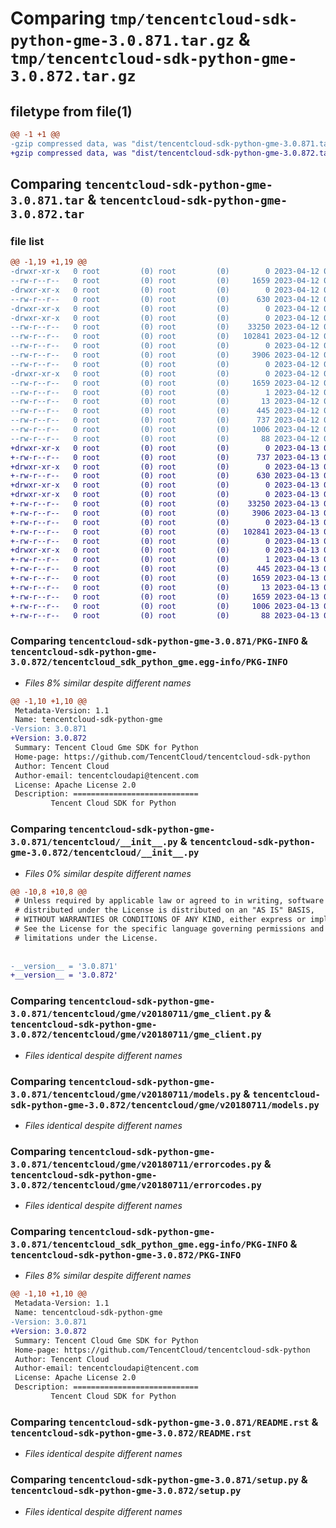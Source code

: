 # Comparing `tmp/tencentcloud-sdk-python-gme-3.0.871.tar.gz` & `tmp/tencentcloud-sdk-python-gme-3.0.872.tar.gz`

## filetype from file(1)

```diff
@@ -1 +1 @@
-gzip compressed data, was "dist/tencentcloud-sdk-python-gme-3.0.871.tar", last modified: Wed Apr 12 00:25:15 2023, max compression
+gzip compressed data, was "dist/tencentcloud-sdk-python-gme-3.0.872.tar", last modified: Thu Apr 13 00:42:06 2023, max compression
```

## Comparing `tencentcloud-sdk-python-gme-3.0.871.tar` & `tencentcloud-sdk-python-gme-3.0.872.tar`

### file list

```diff
@@ -1,19 +1,19 @@
-drwxr-xr-x   0 root         (0) root         (0)        0 2023-04-12 00:25:15.000000 tencentcloud-sdk-python-gme-3.0.871/
--rw-r--r--   0 root         (0) root         (0)     1659 2023-04-12 00:25:15.000000 tencentcloud-sdk-python-gme-3.0.871/PKG-INFO
-drwxr-xr-x   0 root         (0) root         (0)        0 2023-04-12 00:25:15.000000 tencentcloud-sdk-python-gme-3.0.871/tencentcloud/
--rw-r--r--   0 root         (0) root         (0)      630 2023-04-12 00:25:14.000000 tencentcloud-sdk-python-gme-3.0.871/tencentcloud/__init__.py
-drwxr-xr-x   0 root         (0) root         (0)        0 2023-04-12 00:25:15.000000 tencentcloud-sdk-python-gme-3.0.871/tencentcloud/gme/
-drwxr-xr-x   0 root         (0) root         (0)        0 2023-04-12 00:25:15.000000 tencentcloud-sdk-python-gme-3.0.871/tencentcloud/gme/v20180711/
--rw-r--r--   0 root         (0) root         (0)    33250 2023-04-12 00:25:14.000000 tencentcloud-sdk-python-gme-3.0.871/tencentcloud/gme/v20180711/gme_client.py
--rw-r--r--   0 root         (0) root         (0)   102841 2023-04-12 00:25:14.000000 tencentcloud-sdk-python-gme-3.0.871/tencentcloud/gme/v20180711/models.py
--rw-r--r--   0 root         (0) root         (0)        0 2023-04-12 00:25:14.000000 tencentcloud-sdk-python-gme-3.0.871/tencentcloud/gme/v20180711/__init__.py
--rw-r--r--   0 root         (0) root         (0)     3906 2023-04-12 00:25:14.000000 tencentcloud-sdk-python-gme-3.0.871/tencentcloud/gme/v20180711/errorcodes.py
--rw-r--r--   0 root         (0) root         (0)        0 2023-04-12 00:25:14.000000 tencentcloud-sdk-python-gme-3.0.871/tencentcloud/gme/__init__.py
-drwxr-xr-x   0 root         (0) root         (0)        0 2023-04-12 00:25:15.000000 tencentcloud-sdk-python-gme-3.0.871/tencentcloud_sdk_python_gme.egg-info/
--rw-r--r--   0 root         (0) root         (0)     1659 2023-04-12 00:25:15.000000 tencentcloud-sdk-python-gme-3.0.871/tencentcloud_sdk_python_gme.egg-info/PKG-INFO
--rw-r--r--   0 root         (0) root         (0)        1 2023-04-12 00:25:15.000000 tencentcloud-sdk-python-gme-3.0.871/tencentcloud_sdk_python_gme.egg-info/dependency_links.txt
--rw-r--r--   0 root         (0) root         (0)       13 2023-04-12 00:25:15.000000 tencentcloud-sdk-python-gme-3.0.871/tencentcloud_sdk_python_gme.egg-info/top_level.txt
--rw-r--r--   0 root         (0) root         (0)      445 2023-04-12 00:25:15.000000 tencentcloud-sdk-python-gme-3.0.871/tencentcloud_sdk_python_gme.egg-info/SOURCES.txt
--rw-r--r--   0 root         (0) root         (0)      737 2023-04-12 00:25:14.000000 tencentcloud-sdk-python-gme-3.0.871/README.rst
--rw-r--r--   0 root         (0) root         (0)     1006 2023-04-12 00:25:14.000000 tencentcloud-sdk-python-gme-3.0.871/setup.py
--rw-r--r--   0 root         (0) root         (0)       88 2023-04-12 00:25:15.000000 tencentcloud-sdk-python-gme-3.0.871/setup.cfg
+drwxr-xr-x   0 root         (0) root         (0)        0 2023-04-13 00:42:06.000000 tencentcloud-sdk-python-gme-3.0.872/
+-rw-r--r--   0 root         (0) root         (0)      737 2023-04-13 00:42:06.000000 tencentcloud-sdk-python-gme-3.0.872/README.rst
+drwxr-xr-x   0 root         (0) root         (0)        0 2023-04-13 00:42:06.000000 tencentcloud-sdk-python-gme-3.0.872/tencentcloud/
+-rw-r--r--   0 root         (0) root         (0)      630 2023-04-13 00:42:06.000000 tencentcloud-sdk-python-gme-3.0.872/tencentcloud/__init__.py
+drwxr-xr-x   0 root         (0) root         (0)        0 2023-04-13 00:42:06.000000 tencentcloud-sdk-python-gme-3.0.872/tencentcloud/gme/
+drwxr-xr-x   0 root         (0) root         (0)        0 2023-04-13 00:42:06.000000 tencentcloud-sdk-python-gme-3.0.872/tencentcloud/gme/v20180711/
+-rw-r--r--   0 root         (0) root         (0)    33250 2023-04-13 00:42:06.000000 tencentcloud-sdk-python-gme-3.0.872/tencentcloud/gme/v20180711/gme_client.py
+-rw-r--r--   0 root         (0) root         (0)     3906 2023-04-13 00:42:06.000000 tencentcloud-sdk-python-gme-3.0.872/tencentcloud/gme/v20180711/errorcodes.py
+-rw-r--r--   0 root         (0) root         (0)        0 2023-04-13 00:42:06.000000 tencentcloud-sdk-python-gme-3.0.872/tencentcloud/gme/v20180711/__init__.py
+-rw-r--r--   0 root         (0) root         (0)   102841 2023-04-13 00:42:06.000000 tencentcloud-sdk-python-gme-3.0.872/tencentcloud/gme/v20180711/models.py
+-rw-r--r--   0 root         (0) root         (0)        0 2023-04-13 00:42:06.000000 tencentcloud-sdk-python-gme-3.0.872/tencentcloud/gme/__init__.py
+drwxr-xr-x   0 root         (0) root         (0)        0 2023-04-13 00:42:06.000000 tencentcloud-sdk-python-gme-3.0.872/tencentcloud_sdk_python_gme.egg-info/
+-rw-r--r--   0 root         (0) root         (0)        1 2023-04-13 00:42:06.000000 tencentcloud-sdk-python-gme-3.0.872/tencentcloud_sdk_python_gme.egg-info/dependency_links.txt
+-rw-r--r--   0 root         (0) root         (0)      445 2023-04-13 00:42:06.000000 tencentcloud-sdk-python-gme-3.0.872/tencentcloud_sdk_python_gme.egg-info/SOURCES.txt
+-rw-r--r--   0 root         (0) root         (0)     1659 2023-04-13 00:42:06.000000 tencentcloud-sdk-python-gme-3.0.872/tencentcloud_sdk_python_gme.egg-info/PKG-INFO
+-rw-r--r--   0 root         (0) root         (0)       13 2023-04-13 00:42:06.000000 tencentcloud-sdk-python-gme-3.0.872/tencentcloud_sdk_python_gme.egg-info/top_level.txt
+-rw-r--r--   0 root         (0) root         (0)     1659 2023-04-13 00:42:06.000000 tencentcloud-sdk-python-gme-3.0.872/PKG-INFO
+-rw-r--r--   0 root         (0) root         (0)     1006 2023-04-13 00:42:06.000000 tencentcloud-sdk-python-gme-3.0.872/setup.py
+-rw-r--r--   0 root         (0) root         (0)       88 2023-04-13 00:42:06.000000 tencentcloud-sdk-python-gme-3.0.872/setup.cfg
```

### Comparing `tencentcloud-sdk-python-gme-3.0.871/PKG-INFO` & `tencentcloud-sdk-python-gme-3.0.872/tencentcloud_sdk_python_gme.egg-info/PKG-INFO`

 * *Files 8% similar despite different names*

```diff
@@ -1,10 +1,10 @@
 Metadata-Version: 1.1
 Name: tencentcloud-sdk-python-gme
-Version: 3.0.871
+Version: 3.0.872
 Summary: Tencent Cloud Gme SDK for Python
 Home-page: https://github.com/TencentCloud/tencentcloud-sdk-python
 Author: Tencent Cloud
 Author-email: tencentcloudapi@tencent.com
 License: Apache License 2.0
 Description: ============================
         Tencent Cloud SDK for Python
```

### Comparing `tencentcloud-sdk-python-gme-3.0.871/tencentcloud/__init__.py` & `tencentcloud-sdk-python-gme-3.0.872/tencentcloud/__init__.py`

 * *Files 0% similar despite different names*

```diff
@@ -10,8 +10,8 @@
 # Unless required by applicable law or agreed to in writing, software
 # distributed under the License is distributed on an "AS IS" BASIS,
 # WITHOUT WARRANTIES OR CONDITIONS OF ANY KIND, either express or implied.
 # See the License for the specific language governing permissions and
 # limitations under the License.
 
 
-__version__ = '3.0.871'
+__version__ = '3.0.872'
```

### Comparing `tencentcloud-sdk-python-gme-3.0.871/tencentcloud/gme/v20180711/gme_client.py` & `tencentcloud-sdk-python-gme-3.0.872/tencentcloud/gme/v20180711/gme_client.py`

 * *Files identical despite different names*

### Comparing `tencentcloud-sdk-python-gme-3.0.871/tencentcloud/gme/v20180711/models.py` & `tencentcloud-sdk-python-gme-3.0.872/tencentcloud/gme/v20180711/models.py`

 * *Files identical despite different names*

### Comparing `tencentcloud-sdk-python-gme-3.0.871/tencentcloud/gme/v20180711/errorcodes.py` & `tencentcloud-sdk-python-gme-3.0.872/tencentcloud/gme/v20180711/errorcodes.py`

 * *Files identical despite different names*

### Comparing `tencentcloud-sdk-python-gme-3.0.871/tencentcloud_sdk_python_gme.egg-info/PKG-INFO` & `tencentcloud-sdk-python-gme-3.0.872/PKG-INFO`

 * *Files 8% similar despite different names*

```diff
@@ -1,10 +1,10 @@
 Metadata-Version: 1.1
 Name: tencentcloud-sdk-python-gme
-Version: 3.0.871
+Version: 3.0.872
 Summary: Tencent Cloud Gme SDK for Python
 Home-page: https://github.com/TencentCloud/tencentcloud-sdk-python
 Author: Tencent Cloud
 Author-email: tencentcloudapi@tencent.com
 License: Apache License 2.0
 Description: ============================
         Tencent Cloud SDK for Python
```

### Comparing `tencentcloud-sdk-python-gme-3.0.871/README.rst` & `tencentcloud-sdk-python-gme-3.0.872/README.rst`

 * *Files identical despite different names*

### Comparing `tencentcloud-sdk-python-gme-3.0.871/setup.py` & `tencentcloud-sdk-python-gme-3.0.872/setup.py`

 * *Files identical despite different names*

